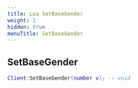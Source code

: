 ```yaml
---
title: Lua SetBaseGender
weight: 1
hidden: true
menuTitle: SetBaseGender
---
```

## SetBaseGender
```lua
Client:SetBaseGender(number v); -- void
```